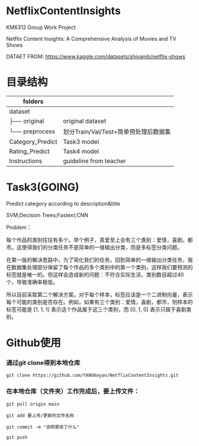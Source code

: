 # NetflixContentInsights
KM6312 Group Work Project

Netflix Content Insights: A Comprehensive Analysis of Movies and TV Shows

DATAET FROM: https://www.kaggle.com/datasets/shivamb/netflix-shows
# 目录结构
| folders               |                   |
|-----------------------|-------------------|
| dataset               |                         |
| ├── original          | original dataset   |
| └── preprocess        | 划分Train/Val/Test+简单预处理后数据集 |
| Category_Predict      | Task3 model       |
| Rating_Predict        | Task4 model       |
| Instructions          | guideline from teacher |

# Task3(GOING)
Predict category according to description&title

SVM;Decision Trees;Fastext;CNN

Problem：

每个作品的类别往往有多个。举个例子，真爱至上会有三个类别：爱情，喜剧，都市。这使得我们的分类任务不是简单的一维输出分类，而是多标签分类问题。

在第一版的解决思路中，为了简化我们的任务，回到简单的一维输出分类任务，我在数据集处理部分保留了每个作品的多个类别中的第一个类别，这样我们要预测的标签就是唯一的。但这样会造成新的问题：不符合实际生活，类别数目超过40个，导致准确率极低。

所以目前采取第二个解决方案。对于每个样本，标签应该是一个二进制向量，表示每个可能的类别是否存在。例如，如果有三个类别：爱情，喜剧，都市，则样本的标签可能是 [1, 1, 1] 表示这个作品属于这三个类别，而 [0, 1, 0] 表示只属于喜剧类别。

# Github使用
### 通过git clone得到本地仓库
	git clone https://github.com/YANGKeyan/NetflixContentInsights.git

### 在本地仓库（文件夹）工作完成后，要上传文件：
	git pull origin main

	git add 要上传/更新的文件名称

	git commit -m "说明更改了什么"

	git push


